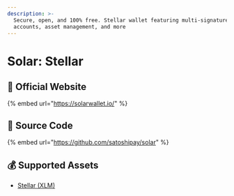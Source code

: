 ```yaml
---
description: >-
  Secure, open, and 100% free. Stellar wallet featuring multi-signature
  accounts, asset management, and more
---
```


# Solar: Stellar

## :rocket: Official Website

{% embed url="https://solarwallet.io/" %}

## :bookmark_tabs: Source Code

{% embed url="https://github.com/satoshipay/solar" %}

## :moneybag: Supported Assets

* [Stellar (XLM)](../../coins/xlm/)

